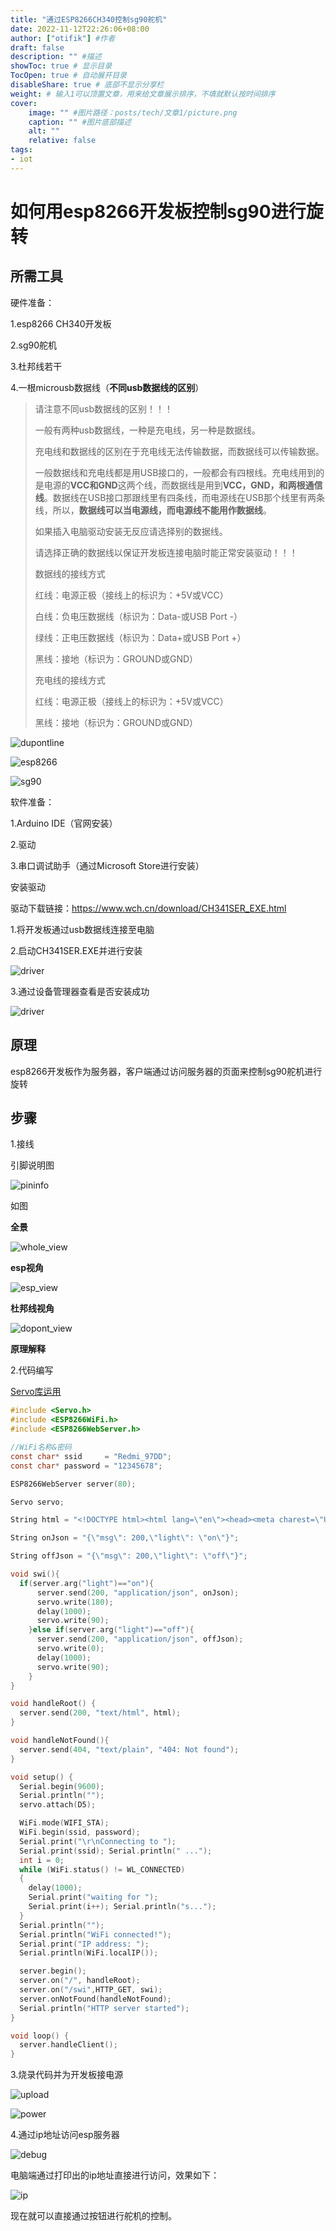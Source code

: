 ```yaml
---
title: "通过ESP8266CH340控制sg90舵机"
date: 2022-11-12T22:26:06+08:00
author: ["otifik"] #作者
draft: false
description: "" #描述
showToc: true # 显示目录
TocOpen: true # 自动展开目录
disableShare: true # 底部不显示分享栏
weight: # 输入1可以顶置文章，用来给文章展示排序，不填就默认按时间排序
cover:
    image: "" #图片路径：posts/tech/文章1/picture.png
    caption: "" #图片底部描述
    alt: ""
    relative: false
tags: 
- iot
---
```


# 如何用esp8266开发板控制sg90进行旋转

## 所需工具

硬件准备：

1.esp8266 CH340开发板

2.sg90舵机

3.杜邦线若干

4.一根microusb数据线（**不同usb数据线的区别**）

> 请注意不同usb数据线的区别！！！
>
> 一般有两种usb数据线，一种是充电线，另一种是数据线。
>
> 充电线和数据线的区别在于充电线无法传输数据，而数据线可以传输数据。
>
> 一般数据线和充电线都是用USB接口的，一般都会有四根线。充电线用到的是电源的**VCC和GND**这两个线，而数据线是用到**VCC，GND，和两根通信线**。数据线在USB接口那跟线里有四条线，而电源线在USB那个线里有两条线，所以，**数据线可以当电源线，而电源线不能用作数据线**。
>
> 如果插入电脑驱动安装无反应请选择别的数据线。
>
> 请选择正确的数据线以保证开发板连接电脑时能正常安装驱动！！！
>
> 数据线的接线方式
>
> 红线：电源正极（接线上的标识为：+5V或VCC）
>
> 白线：负电压数据线（标识为：Data-或USB Port -）
>
> 绿线：正电压数据线（标识为：Data+或USB Port +）
>
> 黑线：接地（标识为：GROUND或GND）
>
> 充电线的接线方式
>
> 红线：电源正极（接线上的标识为：+5V或VCC）
>
> 黑线：接地（标识为：GROUND或GND）

![dupontline](dupontline.png)

![esp8266](esp8266.png)

![sg90](sg90.png)

软件准备：

1.Arduino IDE（官网安装）

2.驱动

3.串口调试助手（通过Microsoft Store进行安装）



安装驱动

驱动下载链接：https://www.wch.cn/download/CH341SER_EXE.html

1.将开发板通过usb数据线连接至电脑

2.启动CH341SER.EXE并进行安装

![driver](driver.png)

3.通过设备管理器查看是否安装成功

![driver](com.png)

## 原理

esp8266开发板作为服务器，客户端通过访问服务器的页面来控制sg90舵机进行旋转

## 步骤

1.接线

引脚说明图

![pininfo](pininfo.png)

如图

**全景**

![whole_view](whole_view.jpg)

**esp视角**

![esp_view](esp_view.jpg)

**杜邦线视角**

![dopont_view](dopont_view.jpg)



**原理解释**

2.代码编写

[Servo库运用](https://www.basemu.com/how-to-use-the-arduino-servo-library.html)

```c
#include <Servo.h>
#include <ESP8266WiFi.h>
#include <ESP8266WebServer.h>

//WiFi名称&密码
const char* ssid     = "Redmi_97DD";
const char* password = "12345678";

ESP8266WebServer server(80);

Servo servo;

String html = "<!DOCTYPE html><html lang=\"en\"><head><meta charest=\"UTF-8\"><title>Document</title></head><body><a href=\"./swi?light=on\"><input type=\"button\" value=\"&#x5F00;&#x706F;\"></a><a href=\"./swi?light=off\"><input type=\"button\" value=\"&#x5173;&#x706F;\"></a></body></html>";

String onJson = "{\"msg\": 200,\"light\": \"on\"}";

String offJson = "{\"msg\": 200,\"light\": \"off\"}";

void swi(){
  if(server.arg("light")=="on"){
      server.send(200, "application/json", onJson);
      servo.write(180);
      delay(1000);
      servo.write(90);
    }else if(server.arg("light")=="off"){
      server.send(200, "application/json", offJson);
      servo.write(0);
      delay(1000);
      servo.write(90);
    }
}

void handleRoot() {
  server.send(200, "text/html", html);
}

void handleNotFound(){
  server.send(404, "text/plain", "404: Not found");
}

void setup() {
  Serial.begin(9600);
  Serial.println("");
  servo.attach(D5);

  WiFi.mode(WIFI_STA);
  WiFi.begin(ssid, password);
  Serial.print("\r\nConnecting to ");
  Serial.print(ssid); Serial.println(" ...");
  int i = 0;
  while (WiFi.status() != WL_CONNECTED)
  {
    delay(1000);
    Serial.print("waiting for ");
    Serial.print(i++); Serial.println("s...");
  }
  Serial.println("");
  Serial.println("WiFi connected!");
  Serial.print("IP address: ");
  Serial.println(WiFi.localIP());

  server.begin();
  server.on("/", handleRoot);
  server.on("/swi",HTTP_GET, swi);
  server.onNotFound(handleNotFound);
  Serial.println("HTTP server started");
}

void loop() {
  server.handleClient();
}
```

3.烧录代码并为开发板接电源

![upload](upload.png)

![power](power.jpg)

4.通过ip地址访问esp服务器

![debug](debug.png)

电脑端通过打印出的ip地址直接进行访问，效果如下：

![ip](ip.png)

现在就可以直接通过按钮进行舵机的控制。